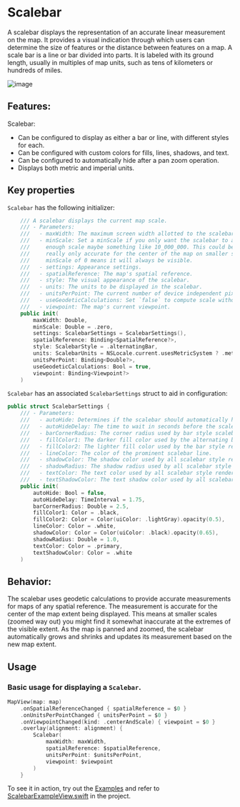 # Scalebar

A scalebar displays the representation of an accurate linear measurement on the map. It provides a visual indication through which users can determine the size of features or the distance between features on a map. A scale bar is a line or bar divided into parts. It is labeled with its ground length, usually in multiples of map units, such as tens of kilometers or hundreds of miles. 

![image](https://user-images.githubusercontent.com/3998072/203605457-df6f845c-9245-4608-a61e-6d1e2e63a81b.png)

## Features:

Scalebar:

- Can be configured to display as either a bar or line, with different styles for each.
- Can be configured with custom colors for fills, lines, shadows, and text.
- Can be configured to automatically hide after a pan zoom operation.
- Displays both metric and imperial units.

## Key properties

`Scalebar` has the following initializer:

```swift
    /// A scalebar displays the current map scale.
    /// - Parameters:
    ///   - maxWidth: The maximum screen width allotted to the scalebar.
    ///   - minScale: Set a minScale if you only want the scalebar to appear when you reach a large
    ///     enough scale maybe something like 10_000_000. This could be useful because the scalebar is
    ///     really only accurate for the center of the map on smaller scales (when zoomed way out). A
    ///     minScale of 0 means it will always be visible.
    ///   - settings: Appearance settings.
    ///   - spatialReference: The map's spatial reference.
    ///   - style: The visual appearance of the scalebar.
    ///   - units: The units to be displayed in the scalebar.
    ///   - unitsPerPoint: The current number of device independent pixels to map display units.
    ///   - useGeodeticCalculations: Set `false` to compute scale without a geodesic curve.
    ///   - viewpoint: The map's current viewpoint.
    public init(
        maxWidth: Double,
        minScale: Double = .zero,
        settings: ScalebarSettings = ScalebarSettings(),
        spatialReference: Binding<SpatialReference?>,
        style: ScalebarStyle = .alternatingBar,
        units: ScalebarUnits = NSLocale.current.usesMetricSystem ? .metric : .imperial,
        unitsPerPoint: Binding<Double?>,
        useGeodeticCalculations: Bool = true,
        viewpoint: Binding<Viewpoint?>
    )
```

`Scalebar` has an associated `ScalebarSettings` struct to aid in configuration:

```swift
public struct ScalebarSettings {
    /// - Parameters:
    ///   - autoHide: Determines if the scalebar should automatically hide/show itself.
    ///   - autoHideDelay: The time to wait in seconds before the scalebar hides itself.
    ///   - barCornerRadius: The corner radius used by bar style scalebar renders.
    ///   - fillColor1: The darker fill color used by the alternating bar style render.
    ///   - fillColor2: The lighter fill color used by the bar style renders.
    ///   - lineColor: The color of the prominent scalebar line.
    ///   - shadowColor: The shadow color used by all scalebar style renders.
    ///   - shadowRadius: The shadow radius used by all scalebar style renders.
    ///   - textColor: The text color used by all scalebar style renders.
    ///   - textShadowColor: The text shadow color used by all scalebar style renders.
    public init(
        autoHide: Bool = false,
        autoHideDelay: TimeInterval = 1.75,
        barCornerRadius: Double = 2.5,
        fillColor1: Color = .black,
        fillColor2: Color = Color(uiColor: .lightGray).opacity(0.5),
        lineColor: Color = .white,
        shadowColor: Color = Color(uiColor: .black).opacity(0.65),
        shadowRadius: Double = 1.0,
        textColor: Color = .primary,
        textShadowColor: Color = .white
    )
```

## Behavior:

The scalebar uses geodetic calculations to provide accurate measurements for maps of any spatial reference. The measurement is accurate for the center of the map extent being displayed. This means at smaller scales (zoomed way out) you might find it somewhat inaccurate at the extremes of the visible extent. As the map is panned and zoomed, the scalebar automatically grows and shrinks and updates its measurement based on the new map extent.

## Usage

### Basic usage for displaying a `Scalebar`.

```swift
MapView(map: map)
    .onSpatialReferenceChanged { spatialReference = $0 }
    .onUnitsPerPointChanged { unitsPerPoint = $0 }
    .onViewpointChanged(kind: .centerAndScale) { viewpoint = $0 }
    .overlay(alignment: alignment) {
        Scalebar(
            maxWidth: maxWidth,
            spatialReference: $spatialReference,
            unitsPerPoint: $unitsPerPoint,
            viewpoint: $viewpoint
        )
    }
```

To see it in action, try out the [Examples](../../Examples) and refer to [ScalebarExampleView.swift](../../Examples/Examples/ScalebarExampleView.swift) in the project.
